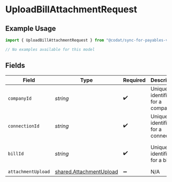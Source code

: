 # UploadBillAttachmentRequest

## Example Usage

```typescript
import { UploadBillAttachmentRequest } from "@codat/sync-for-payables-version-1/sdk/models/operations";

// No examples available for this model
```

## Fields

| Field                                                                     | Type                                                                      | Required                                                                  | Description                                                               | Example                                                                   |
| ------------------------------------------------------------------------- | ------------------------------------------------------------------------- | ------------------------------------------------------------------------- | ------------------------------------------------------------------------- | ------------------------------------------------------------------------- |
| `companyId`                                                               | *string*                                                                  | :heavy_check_mark:                                                        | Unique identifier for a company.                                          | 8a210b68-6988-11ed-a1eb-0242ac120002                                      |
| `connectionId`                                                            | *string*                                                                  | :heavy_check_mark:                                                        | Unique identifier for a connection.                                       | 2e9d2c44-f675-40ba-8049-353bfcb5e171                                      |
| `billId`                                                                  | *string*                                                                  | :heavy_check_mark:                                                        | Unique identifier for a bill.                                             | 13d946f0-c5d5-42bc-b092-97ece17923ab                                      |
| `attachmentUpload`                                                        | [shared.AttachmentUpload](../../../sdk/models/shared/attachmentupload.md) | :heavy_minus_sign:                                                        | N/A                                                                       |                                                                           |
